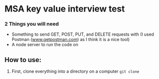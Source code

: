 # MSA key value interview test
### 2 Things you will need
  * Something to send GET, POST, PUT, and DELETE requests with (I used Postman (www.getpostman.com) as I think it is a nice tool) 
  * A node server to run the code on

## How to use:
1. First, clone everything into a directory on a computer 
```git clone ```
